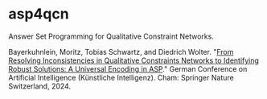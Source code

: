 # asp4qcn
Answer Set Programming for Qualitative Constraint Networks.

Bayerkuhnlein, Moritz, Tobias Schwartz, and Diedrich Wolter. "[From Resolving Inconsistencies in Qualitative Constraints Networks to Identifying Robust Solutions: A Universal Encoding in ASP](https://link.springer.com/chapter/10.1007/978-3-031-70893-0_1)." German Conference on Artificial Intelligence (Künstliche Intelligenz). Cham: Springer Nature Switzerland, 2024.